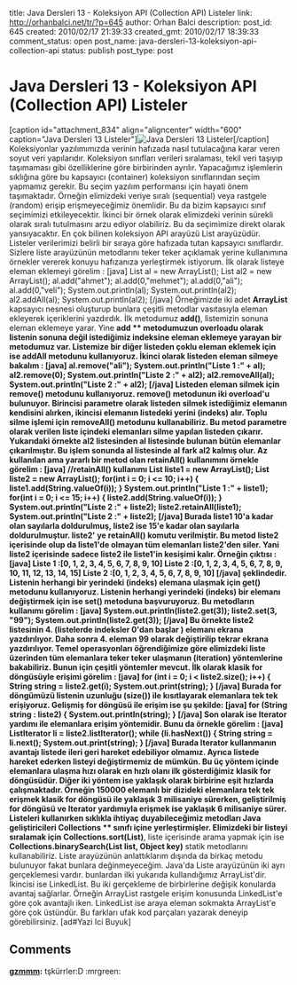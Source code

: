 title: Java Dersleri 13 - Koleksiyon API (Collection API) Listeler
link: http://orhanbalci.net/tr/?p=645
author: Orhan Balci
description: 
post_id: 645
created: 2010/02/17 21:39:33
created_gmt: 2010/02/17 18:39:33
comment_status: open
post_name: java-dersleri-13-koleksiyon-api-collection-api
status: publish
post_type: post

# Java Dersleri 13 - Koleksiyon API (Collection API) Listeler

[caption id="attachment_834" align="aligncenter" width="600" caption="Java Dersleri 13 Listeler"]![Java Dersleri 13 Listeler](/wp-content/uploads/java_banner_13.png)[/caption] Koleksiyonlar yazılımımızda verinin hafızada nasıl tutulacağına karar veren soyut veri yapılarıdır. Koleksiyon sınıfları verileri sıralaması, tekil veri taşıyıp taşımaması gibi özelliklerine göre birbirinden ayrılır. Yapacağımız işlemlerin sıklığına göre bu kapsayıcı (container) koleksiyon sınıflarından seçim yapmamız gerekir. Bu seçim yazılım performansı için hayati önem taşımaktadır. Örneğin elimizdeki veriye sıralı (sequential) veya rastgele (random) erişip erişmeyeceğimiz önemlidir. Bu da bizim kapsayıcı sınıf seçimimizi etkileyecektir. İkinci bir örnek olarak elimizdeki verinin sürekli olarak sıralı tutulmasını arzu ediyor olabiliriz. Bu da seçimimize direkt olarak yansıyacaktır.  En çok bilinen koleksiyon API arayüzü List arayüzüdür. Listeler verilerimizi belirli bir sıraya göre hafızada tutan kapsayıcı sınıflardır. Sizlere liste arayüzünün metodlarını teker teker açıklamak yerine kullanımına örnekler vererek konuyu hafızanıza yerleştirmek istiyorum. İlk olarak listeye eleman eklemeyi görelim : [java] List<String> al = new ArrayList<String>(); List<String> al2 = new ArrayList<String>(); al.add("ahmet"); al.add(0,"mehmet"); al.add(0,"ali"); al.add(0,"veli"); System.out.println(al); System.out.println(al2); al2.addAll(al); System.out.println(al2); [/java] Örneğimizde iki adet **ArrayList** kapsayıcı nesnesi oluşturup bunlara çeşitli metodlar vasıtasıyla eleman ekleyerek içeriklerini yazdırdık. İlk metodumuz **add()**, listemizin sonuna eleman eklemeye yarar. Yine **add ** metodumuzun overloadu olarak listenin sonuna değil istediğimiz indeksine eleman eklemeye yarayan bir metodumuz var. Listemize bir diğer listeden çoklu eleman eklemek için ise **addAll** metodunu kullanıyoruz. İkinci olarak listeden eleman silmeye bakalım : [java] al.remove("ali"); System.out.println("Liste 1 :" \+ al); al2.remove(0); System.out.println("Liste 2 :" \+ al2); al2.removeAll(al); System.out.println("Liste 2 :" \+ al2); [/java] Listeden eleman silmek için **remove()** metodunu kullanıyoruz. **remove()** metodunun iki overload'u bulunuyor. Birincisi parametre olarak listeden silmek istediğimiz elemanın kendisini alırken, ikincisi elemanın listedeki yerini (indeks) alır. Toplu silme işlemi için **removeAll()** metodunu kullanabiliriz. Bu metod parametre olarak verilen liste içindeki elemanları silme yapılan listeden çıkarır. Yukarıdaki örnekte al2 listesinden al listesinde bulunan bütün elemanlar çıkarılmıştır. Bu işlem sonunda al listesinde al fark al2 kalmış olur. Az kullanılan ama yararlı bir metod olan **retainAll()** kullanımını örnekle görelim : [java] //retainAll() kullanımı List<String> liste1 = new ArrayList<String>(); List<String> liste2 = new ArrayList<String>(); for(int i = 0; i <= 10; i++) { liste1.add(String.valueOf(i)); } System.out.println("Liste 1 :" \+ liste1); for(int i = 0; i <= 15; i++) { liste2.add(String.valueOf(i)); } System.out.println("Liste 2 :" \+ liste2); liste2.retainAll(liste1); System.out.println("Liste 2 :" \+ liste2); [/java] Burada **liste1** 10'a kadar olan sayılarla doldurulmuş, **liste2** ise 15'e kadar olan sayılarla doldurulmuştur. **liste2'** ye **retainAll()** komutu verilmiştir. Bu metod **liste2** içerisinde olup da **liste1**'de olmayan tüm elemanları **liste2**'den siler. Yani **liste2** içerisinde sadece **liste2** ile **liste1**'in kesişimi kalır. Örneğin çıktısı : [java] Liste 1 :[0, 1, 2, 3, 4, 5, 6, 7, 8, 9, 10] Liste 2 :[0, 1, 2, 3, 4, 5, 6, 7, 8, 9, 10, 11, 12, 13, 14, 15] Liste 2 :[0, 1, 2, 3, 4, 5, 6, 7, 8, 9, 10] [/java] şeklindedir. Listenin herhangi bir yerindeki (indeks) elemana ulaşmak için **get()** metodunu kullanıyoruz. Listenin herhangi yerindeki (indeks) bir elemanı değiştirmek için ise **set()** metoduna başvuruyoruz. Bu metodların kullanımı görelim : [java] System.out.println(liste2.get(3)); liste2.set(3, "99"); System.out.println(liste2.get(3)); [/java] Bu örnekte **liste2** listesinin 4. (listelerde indeksler 0'dan başlar ) elemanı ekrana yazdırılıyor. Daha sonra 4. eleman 99 olarak değiştirilip tekrar ekrana yazdırılıyor. Temel operasyonları öğrendiğimize göre elimizdeki liste üzerinden tüm elemanlara teker teker ulaşmanın (iteration) yöntemlerine bakabiliriz. Bunun için çeşitli yöntemler mevcut. İlk olarak klasik for döngüsüyle erişimi görelim : [java] for (int i = 0; i < liste2.size(); i++) { String string = liste2.get(i); System.out.print(string); } [/java] Burada for döngümüzü listenin uzunluğu **(size())** ile kısıtlayarak elemanlara tek tek erişiyoruz. Gelişmiş for döngüsü ile erişim ise şu şekilde: [java] for (String string : liste2) { System.out.println(string); } [/java] Son olarak ise **Iterator** yardımı ile elemanlara erişim yöntemidir. Bunu da örnekle görelim : [java] ListIterator<String> li = liste2.listIterator(); while (li.hasNext()) { String string = li.next(); System.out.print(string); } [/java] Burada **Iterator** kullanmanın avantajı listede ileri geri hareket edebiliyor olmamız. Ayrıca listede hareket ederken listeyi değiştirmemiz de mümkün. Bu üç yöntem içinde elemanlara ulaşma hızı olarak en hızlı olanı ilk gösterdiğimiz klasik for döngüsüdür. Diğer iki yöntem ise yaklaşık olarak birbirine eşit hızlarda çalışmaktadır. Örneğin 150000 elemanlı bir dizideki elemanlara tek tek erişmek klasik for döngüsü ile yaklaşık 3 milisaniye sürerken, geliştirilmiş for döngüsü ve Iterator yardımıyla erişmek ise yaklaşık 6 milisaniye sürer. Listeleri kullanırken sıklıkla ihtiyaç duyabileceğimiz metodları Java geliştiricileri **Collections ** sınıfı içine yerleştirmişler. Elimizdeki bir listeyi sıralamak için** Collections.sort(List)**, liste içerisinde arama yapmak için ise **Collections.binarySearch(List list, Object key)** statik metodlarını kullanabiliriz. Liste arayüzünün anlattıklarım dışında da birkaç metodu bulunuyor fakat bunlara değinmeyeceğim. Java'da Liste arayüzünün iki ayrı gerçeklemesi vardır. bunlardan ilki yukarıda kullandığımız ArrayList'dir. İkincisi ise LinkedList. Bu iki gerçekleme de birbirlerine değişik konularda avantaj sağlarlar. Örneğin ArrayList rastgele erişim konusunda LinkedList'e göre çok avantajlı iken. LinkedList ise araya eleman sokmakta ArrayList'e göre çok üstündür. Bu farkları ufak kod parçaları yazarak deneyip görebilirsiniz. [ad#Yazi Ici Buyuk]

## Comments

**[gzmmm](#4215 "2010-10-31 22:41:36"):** tşkürrler:D :mrgreen:


